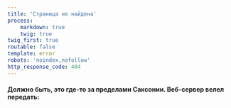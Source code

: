 ```yaml
---
title: 'Страница не найдена'
process:
    markdown: true
    twig: true
twig_first: true
routable: false
template: error
robots: 'noindex,nofollow'
http_response_code: 404
---
```


#### Должно быть, это где-то за пределами Саксонии. Веб-сервер велел передать: